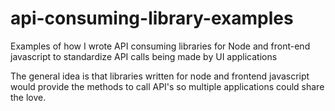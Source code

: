 # api-consuming-library-examples
Examples of how I wrote API consuming libraries for Node and front-end javascript to standardize API calls being made by UI applications

The general idea is that libraries written for node and frontend javascript would provide the methods to call API's so multiple applications could share the love.
